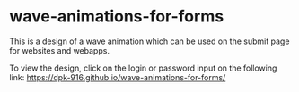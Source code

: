 # wave-animations-for-forms
This is a design of a wave animation which can be used on the submit page for websites and webapps.

To view the design, click on the login or password input on the following link: https://dpk-916.github.io/wave-animations-for-forms/
